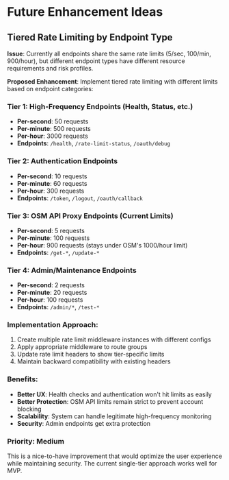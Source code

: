 # Future Enhancement Ideas

## Tiered Rate Limiting by Endpoint Type

**Issue**: Currently all endpoints share the same rate limits (5/sec, 100/min, 900/hour), but different endpoint types have different resource requirements and risk profiles.

**Proposed Enhancement**:
Implement tiered rate limiting with different limits based on endpoint categories:

### Tier 1: High-Frequency Endpoints (Health, Status, etc.)
- **Per-second**: 50 requests
- **Per-minute**: 500 requests  
- **Per-hour**: 3000 requests
- **Endpoints**: `/health`, `/rate-limit-status`, `/oauth/debug`

### Tier 2: Authentication Endpoints
- **Per-second**: 10 requests
- **Per-minute**: 60 requests
- **Per-hour**: 300 requests  
- **Endpoints**: `/token`, `/logout`, `/oauth/callback`

### Tier 3: OSM API Proxy Endpoints (Current Limits)
- **Per-second**: 5 requests
- **Per-minute**: 100 requests
- **Per-hour**: 900 requests (stays under OSM's 1000/hour limit)
- **Endpoints**: `/get-*`, `/update-*`

### Tier 4: Admin/Maintenance Endpoints
- **Per-second**: 2 requests
- **Per-minute**: 20 requests
- **Per-hour**: 100 requests
- **Endpoints**: `/admin/*`, `/test-*`

### Implementation Approach:
1. Create multiple rate limit middleware instances with different configs
2. Apply appropriate middleware to route groups
3. Update rate limit headers to show tier-specific limits
4. Maintain backward compatibility with existing headers

### Benefits:
- **Better UX**: Health checks and authentication won't hit limits as easily
- **Better Protection**: OSM API limits remain strict to prevent account blocking
- **Scalability**: System can handle legitimate high-frequency monitoring
- **Security**: Admin endpoints get extra protection

### Priority: Medium
This is a nice-to-have improvement that would optimize the user experience while maintaining security. The current single-tier approach works well for MVP.